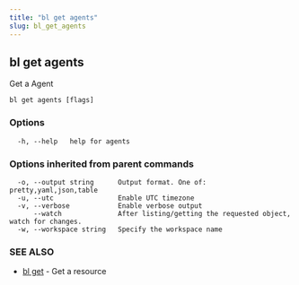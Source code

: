 ```yaml
---
title: "bl get agents"
slug: bl_get_agents
---
```

## bl get agents

Get a Agent

```
bl get agents [flags]
```

### Options

```
  -h, --help   help for agents
```

### Options inherited from parent commands

```
  -o, --output string      Output format. One of: pretty,yaml,json,table
  -u, --utc                Enable UTC timezone
  -v, --verbose            Enable verbose output
      --watch              After listing/getting the requested object, watch for changes.
  -w, --workspace string   Specify the workspace name
```

### SEE ALSO

* [bl get](bl_get.md)	 - Get a resource

